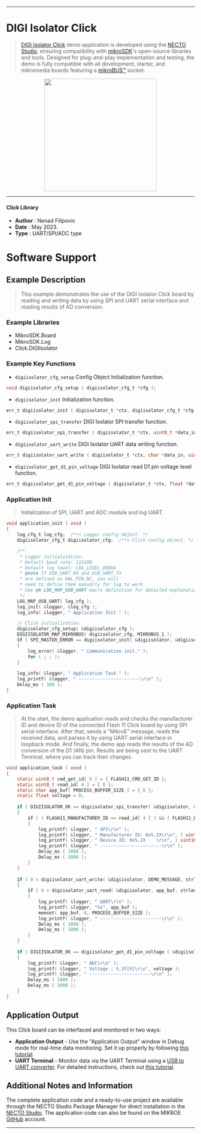 
---
# DIGI Isolator Click

> [DIGI Isolator Click](https://www.mikroe.com/?pid_product=MIKROE-5178) demo application is developed using
the [NECTO Studio](https://www.mikroe.com/necto), ensuring compatibility with [mikroSDK](https://www.mikroe.com/mikrosdk)'s
open-source libraries and tools. Designed for plug-and-play implementation and testing, the demo is fully compatible with
all development, starter, and mikromedia boards featuring a [mikroBUS&trade;](https://www.mikroe.com/mikrobus) socket.

<p align="center">
  <img src="https://www.mikroe.com/?pid_product=MIKROE-5178&image=1" height=300px>
</p>

---

#### Click Library

- **Author**        : Nenad Filipovic
- **Date**          : May 2023.
- **Type**          : UART/SPI/ADC type

# Software Support

## Example Description

> This example demonstrates the use of the DIGI Isolator Click board 
> by reading and writing data by using SPI and UART serial interface 
> and reading results of AD conversion.

### Example Libraries

- MikroSDK.Board
- MikroSDK.Log
- Click.DIGIIsolator

### Example Key Functions

- `digiisolator_cfg_setup` Config Object Initialization function.
```c
void digiisolator_cfg_setup ( digiisolator_cfg_t *cfg );
```

- `digiisolator_init` Initialization function.
```c
err_t digiisolator_init ( digiisolator_t *ctx, digiisolator_cfg_t *cfg );
```

- `digiisolator_spi_transfer` DIGI Isolator SPI transfer function.
```c
err_t digiisolator_spi_transfer ( digiisolator_t *ctx, uint8_t *data_in, uint8_t *data_out, uint8_t len );
```

- `digiisolator_uart_write` DIGI Isolator UART data writing function.
```c
err_t digiisolator_uart_write ( digiisolator_t *ctx, char *data_in, uint16_t len );
```

- `digiisolator_get_d1_pin_voltage` DIGI Isolator read D1 pin voltage level function.
```c
err_t digiisolator_get_d1_pin_voltage ( digiisolator_t *ctx, float *data_out );
```

### Application Init

> Initialization of SPI, UART and ADC module and log UART.

```c
void application_init ( void )
{
    log_cfg_t log_cfg;  /**< Logger config object. */
    digiisolator_cfg_t digiisolator_cfg;  /**< Click config object. */

    /** 
     * Logger initialization.
     * Default baud rate: 115200
     * Default log level: LOG_LEVEL_DEBUG
     * @note If USB_UART_RX and USB_UART_TX 
     * are defined as HAL_PIN_NC, you will 
     * need to define them manually for log to work. 
     * See @b LOG_MAP_USB_UART macro definition for detailed explanation.
     */
    LOG_MAP_USB_UART( log_cfg );
    log_init( &logger, &log_cfg );
    log_info( &logger, " Application Init " );

    // Click initialization.
    digiisolator_cfg_setup( &digiisolator_cfg );
    DIGIISOLATOR_MAP_MIKROBUS( digiisolator_cfg, MIKROBUS_1 );
    if ( SPI_MASTER_ERROR == digiisolator_init( &digiisolator, &digiisolator_cfg ) )
    {
        log_error( &logger, " Communication init." );
        for ( ; ; );
    }
    
    log_info( &logger, " Application Task " );
    log_printf( &logger, " -----------------------\r\n" );
    Delay_ms ( 100 );
}
```

### Application Task

> At the start, the demo application reads and checks the manufacturer ID and 
> device ID of the connected Flash 11 Click board by using SPI serial interface. 
> After that, sends a "MikroE" message, reads the received data, 
> and parses it by using UART serial interface in loopback mode. 
> And finally, the demo app reads the results of the AD conversion of the D1 (AN) pin. 
> Results are being sent to the UART Terminal, where you can track their changes.

```c
void application_task ( void )
{
    static uint8_t cmd_get_id[ 6 ] = { FLASH11_CMD_GET_ID };
    static uint8_t read_id[ 6 ] = { 0 };
    static char app_buf[ PROCESS_BUFFER_SIZE ] = { 0 };
    static float voltage = 0;
    
    if ( DIGIISOLATOR_OK == digiisolator_spi_transfer( &digiisolator, &cmd_get_id[ 0 ], &read_id[ 0 ], 6 ) )
    {
        if ( ( FLASH11_MANUFACTURER_ID == read_id[ 4 ] ) && ( FLASH11_DEVICE_ID == read_id[ 5 ] ) )
        {
            log_printf( &logger, " SPI\r\n" );
            log_printf( &logger, " Manufacturer ID: 0x%.2X\r\n", ( uint16_t ) read_id[ 4 ] );
            log_printf( &logger, " Device ID: 0x%.2X    \r\n", ( uint16_t ) read_id[ 5 ] );
            log_printf( &logger, " -----------------------\r\n" );
            Delay_ms ( 1000 );
            Delay_ms ( 1000 );
        }
    }
    
    if ( 0 < digiisolator_uart_write( &digiisolator, DEMO_MESSAGE, strlen( DEMO_MESSAGE ) ) )
    {
        if ( 0 < digiisolator_uart_read( &digiisolator, app_buf, strlen( DEMO_MESSAGE ) ) )
        {
            log_printf( &logger, " UART\r\n" );
            log_printf( &logger, "%s", app_buf );
            memset( app_buf, 0, PROCESS_BUFFER_SIZE );
            log_printf( &logger, " -----------------------\r\n" );
            Delay_ms ( 1000 );
            Delay_ms ( 1000 );
        }
    }
    
    if ( DIGIISOLATOR_OK == digiisolator_get_d1_pin_voltage ( &digiisolator, &voltage ) ) 
    {
        log_printf( &logger, " ADC\r\n" );
        log_printf( &logger, " Voltage : %.3f[V]\r\n", voltage );
        log_printf( &logger, " -----------------------\r\n" );
        Delay_ms ( 1000 );
        Delay_ms ( 1000 );
    }
}
```

## Application Output

This Click board can be interfaced and monitored in two ways:
- **Application Output** - Use the "Application Output" window in Debug mode for real-time data monitoring.
Set it up properly by following [this tutorial](https://www.youtube.com/watch?v=ta5yyk1Woy4).
- **UART Terminal** - Monitor data via the UART Terminal using
a [USB to UART converter](https://www.mikroe.com/click/interface/usb?interface*=uart,uart). For detailed instructions,
check out [this tutorial](https://help.mikroe.com/necto/v2/Getting%20Started/Tools/UARTTerminalTool).

## Additional Notes and Information

The complete application code and a ready-to-use project are available through the NECTO Studio Package Manager for 
direct installation in the [NECTO Studio](https://www.mikroe.com/necto). The application code can also be found on
the MIKROE [GitHub](https://github.com/MikroElektronika/mikrosdk_click_v2) account.

---
